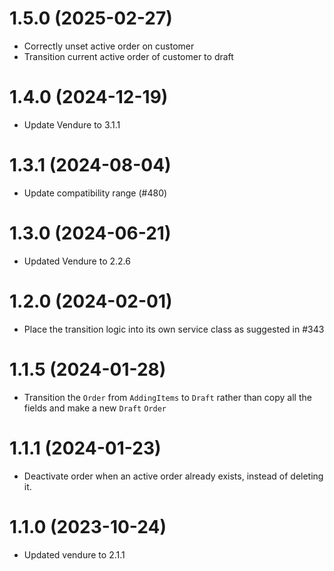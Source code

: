# 1.5.0 (2025-02-27)

- Correctly unset active order on customer
- Transition current active order of customer to draft

# 1.4.0 (2024-12-19)

- Update Vendure to 3.1.1

# 1.3.1 (2024-08-04)

- Update compatibility range (#480)

# 1.3.0 (2024-06-21)

- Updated Vendure to 2.2.6

# 1.2.0 (2024-02-01)

- Place the transition logic into its own service class as suggested in #343

# 1.1.5 (2024-01-28)

- Transition the `Order` from `AddingItems` to `Draft` rather than copy all the fields and make a new `Draft` `Order`

# 1.1.1 (2024-01-23)

- Deactivate order when an active order already exists, instead of deleting it.

# 1.1.0 (2023-10-24)

- Updated vendure to 2.1.1
